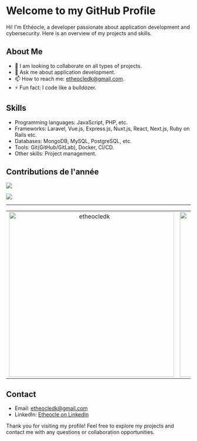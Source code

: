 # Welcome to my GitHub Profile

Hi! I'm Ethéocle, a developer passionate about application development and cybersecurity. Here is an overview of my projects and skills.

## About Me

- 👯 I am looking to collaborate on all types of projects.
- 💬 Ask me about application development.
- 📫 How to reach me: etheocledk@gmail.com.
- ⚡ Fun fact: I code like a bulldozer.

## Skills

- Programming languages: JavaScript, PHP, etc.
- Frameworks: Laravel, Vue.js, Express.js, Nuxt.js, React, Next.js, Ruby on Rails etc.
- Databases: MongoDB, MySQL, PostgreSQL, etc.
- Tools: Git(GitHub/GitLab), Docker, CI/CD.
- Other skills: Project management.

## Contributions de l'année

![](https://github-readme-stats.vercel.app/api/top-langs/?username=etheocledk&theme=calm_pink&hide_border=false&include_all_commits=true&count_private=true&layout=compact)

[![](https://visitcount.itsvg.in/api?id=etheocledk&icon=0&color=0)](https://visitcount.itsvg.in)

---

<table>
  <tr style="text-align: center; border: none !important; padding: 0;">
    <td style="text-align: center;">
      <img src="https://github-readme-stats.vercel.app/api?username=etheocledk&show_icons=true&locale=en&hide_border=true" alt="etheocledk" width="450" />
    </td>
    <td style="text-align: center;">
      <img src="https://github-readme-streak-stats.herokuapp.com/?user=etheocledk&hide_border=true" alt="etheocledk" width="450" />
    </td>
  </tr>
</table>

## Contact

- Email: etheocledk@gmail.com
- LinkedIn: [Etheocle on LinkedIn](https://www.linkedin.com/in/etheocledk)

Thank you for visiting my profile! Feel free to explore my projects and contact me with any questions or collaboration opportunities.
